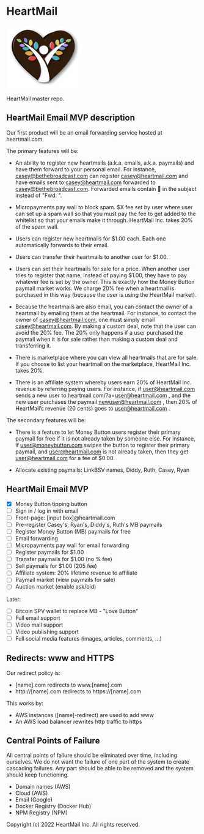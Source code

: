 # HeartMail

<img src='./btb-3d.png' alt='BeTheBroadcast' width='200'>

HeartMail master repo.

## HeartMail Email MVP description

Our first product will be an email forwarding service hosted at heartmail.com.

The primary features will be:

- An ability to register new heartmails (a.k.a. emails, a.k.a. paymails) and have them forward to your personal email. For instance, casey@bethebroadcast.com can register casey@heartmail.com and have emails sent to casey@heartmail.com forwarded to casey@bethebroadcast.com. Forwarded emails contain 💌 in the subject instead of "Fwd: ".

- Micropayments pay wall to block spam. $X fee set by user where user can set up a spam wall so that you must pay the fee to get added to the whitelist so that your emails make it through. HeartMail Inc. takes 20% of the spam wall.

- Users can register new heartmails for $1.00 each. Each one automatically forwards to their email.

- Users can transfer their heartmails to another user for $1.00.

- Users can set their heartmails for sale for a price. When another user tries to register that name, instead of paying $1.00, they have to pay whatever fee is set by the owner. This is exactly how the Money Button paymail market works. We charge 20% fee when a heartmail is purchased in this way (because the user is using the HeartMail market).

- Because the heartmails are also email, you can contact the owner of a heartmail by emailing them at the heartmail. For instance, to contact the owner of casey@heartmail.com, one must simply email casey@heartmail.com. By making a custom deal, note that the user can avoid the 20% fee. The 20% only happens if a user purchased the paymail when it is for sale rather than making a custom deal and transferring it.

- There is marketplace where you can view all heartmails that are for sale. If you choose to list your heartmail on the marketplace, HeartMail Inc. takes 20%.

- There is an affiliate system whereby users earn 20% of HeartMail Inc. revenue by referring paying users. For instance, if user@heartmail.com sends a new user to heartmail.com/?a=user@heartmail.com , and the new user purchases the paymail newuser@heartmail.com , then 20% of HeartMail’s revenue (20 cents) goes to user@heartmail.com .

The secondary features will be:

- There is a feature to let Money Button users register their primary paymail for free if it is not already taken by someone else. For instance, if user@moneybutton.com swipes the button to register their primary paymail, and user@heartmail.com is not already taken, then they get user@heartmail.com for a fee of $0.00.

- Allocate existing paymails: LinkBSV names, Diddy, Ruth, Casey, Ryan

## HeartMail Email MVP 

- [x] Money Button tipping button
- [ ] Sign in / log in with email
- [ ] Front-page: [input box]@heartmail.com
- [ ] Pre-register Casey's, Ryan's, Diddy's, Ruth's MB paymails
- [ ] Register Money Button (MB) paymails for free
- [ ] Email forwarding
- [ ] Micropayments pay wall for email forwarding
- [ ] Register paymails for $1.00
- [ ] Transfer paymails for $1.00 (no % fee)
- [ ] Sell paymails for $1.00 (205 fee)
- [ ] Affiliate system: 20% lifetime revenue to affiliate
- [ ] Paymail market (view paymails for sale)
- [ ] Auction market (enable ask/bid)

Later:
- [ ] Bitcoin SPV wallet to replace MB - "Love Button"
- [ ] Full email support
- [ ] Video mail support
- [ ] Video publishing support
- [ ] Full social media features (images, articles, comments, ...)

## Redirects: www and HTTPS

Our redirect policy is:

- [name].com redirects to www.[name].com
- http://[name].com redirects to https://[name].com

This works by:

- AWS instances ([name]-redirect) are used to add www
- An AWS load balancer rewrites http traffic to https

## Central Points of Failure

All central points of failure should be eliminated over time, including
ourselves. We do not want the failure of one part of the system to create
cascading failures. Any part should be able to be removed and the system should
keep functioning.

* Domain names (AWS)
* Cloud (AWS)
* Email (Google)
* Docker Registry (Docker Hub)
* NPM Registry (NPM)

Copyright (c) 2022 HeartMail Inc. All rights reserved.
